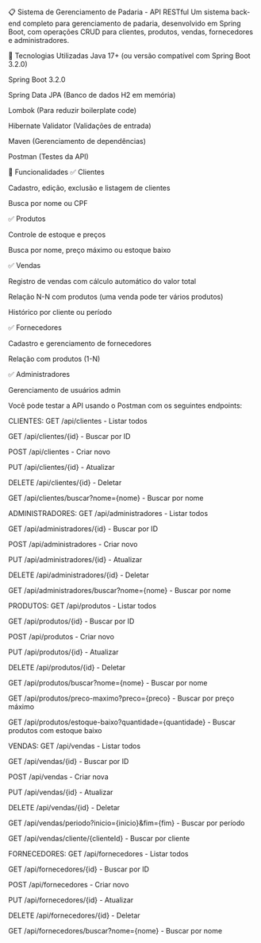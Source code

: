 📋 Sistema de Gerenciamento de Padaria - API RESTful
Um sistema back-end completo para gerenciamento de padaria, desenvolvido em Spring Boot, com operações CRUD para clientes, produtos, vendas, fornecedores e administradores.

🚀 Tecnologias Utilizadas
Java 17+ (ou versão compatível com Spring Boot 3.2.0)

Spring Boot 3.2.0

Spring Data JPA (Banco de dados H2 em memória)

Lombok (Para reduzir boilerplate code)

Hibernate Validator (Validações de entrada)

Maven (Gerenciamento de dependências)

Postman (Testes da API)

📌 Funcionalidades
✅ Clientes

Cadastro, edição, exclusão e listagem de clientes

Busca por nome ou CPF

✅ Produtos

Controle de estoque e preços

Busca por nome, preço máximo ou estoque baixo

✅ Vendas

Registro de vendas com cálculo automático do valor total

Relação N-N com produtos (uma venda pode ter vários produtos)

Histórico por cliente ou período

✅ Fornecedores

Cadastro e gerenciamento de fornecedores

Relação com produtos (1-N)

✅ Administradores

Gerenciamento de usuários admin



Você pode testar a API usando o Postman com os seguintes endpoints:

CLIENTES:
GET /api/clientes - Listar todos

GET /api/clientes/{id} - Buscar por ID

POST /api/clientes - Criar novo

PUT /api/clientes/{id} - Atualizar

DELETE /api/clientes/{id} - Deletar

GET /api/clientes/buscar?nome={nome} - Buscar por nome

ADMINISTRADORES:
GET /api/administradores - Listar todos

GET /api/administradores/{id} - Buscar por ID

POST /api/administradores - Criar novo

PUT /api/administradores/{id} - Atualizar

DELETE /api/administradores/{id} - Deletar

GET /api/administradores/buscar?nome={nome} - Buscar por nome

PRODUTOS:
GET /api/produtos - Listar todos

GET /api/produtos/{id} - Buscar por ID

POST /api/produtos - Criar novo

PUT /api/produtos/{id} - Atualizar

DELETE /api/produtos/{id} - Deletar

GET /api/produtos/buscar?nome={nome} - Buscar por nome

GET /api/produtos/preco-maximo?preco={preco} - Buscar por preço máximo

GET /api/produtos/estoque-baixo?quantidade={quantidade} - Buscar produtos com estoque baixo

VENDAS:
GET /api/vendas - Listar todos

GET /api/vendas/{id} - Buscar por ID

POST /api/vendas - Criar nova

PUT /api/vendas/{id} - Atualizar

DELETE /api/vendas/{id} - Deletar

GET /api/vendas/periodo?inicio={inicio}&fim={fim} - Buscar por período

GET /api/vendas/cliente/{clienteId} - Buscar por cliente

FORNECEDORES:
GET /api/fornecedores - Listar todos

GET /api/fornecedores/{id} - Buscar por ID

POST /api/fornecedores - Criar novo

PUT /api/fornecedores/{id} - Atualizar

DELETE /api/fornecedores/{id} - Deletar

GET /api/fornecedores/buscar?nome={nome} - Buscar por nome
